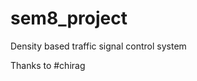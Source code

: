 # sem8_project
Density based traffic signal control system

























Thanks to #chirag 
